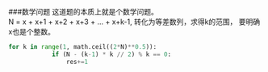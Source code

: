###数学问题
这道题的本质上就是个数学问题。  
N = x + x+1 + x+2 + x+3 + ... + x+k-1, 转化为等差数列，求得k的范围， 要明确x也是个整数。  
```python
for k in range(1, math.ceil((2*N)**0.5)):
            if (N - (k-1) * k // 2) % k == 0:
                res+=1
```